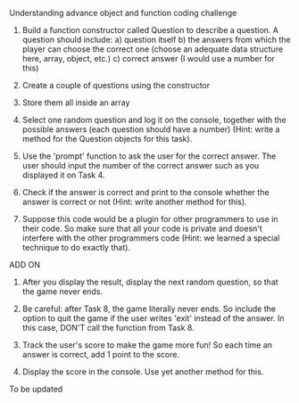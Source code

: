Understanding advance object and function coding challenge


1. Build a function constructor called Question to describe a question. A question should include: a) 
question itself b) the answers from which the player can choose the correct one (choose an adequate data 
structure here, array, object, etc.) c) correct answer (I would use a number for this)

2. Create a couple of questions using the constructor

3. Store them all inside an array

4. Select one random question and log it on the console, together with the possible answers (each 
question should have a number) (Hint: write a method for the Question objects for this task).

5. Use the 'prompt' function to ask the user for the correct answer. The user should input the number 
of the correct answer such as you displayed it on Task 4.

6. Check if the answer is correct and print to the console whether the answer is correct or not 
(Hint: write another method for this).

7. Suppose this code would be a plugin for other programmers to use in their code. So make sure that all
your code is private and doesn't interfere with the other programmers code (Hint: we learned a special
technique to do exactly that).

ADD ON
1. After you display the result, display the next random question, so that the game never ends.

2. Be careful: after Task 8, the game literally never ends. So include the option to quit the game if the user writes 'exit' instead of the answer. In this case, DON'T call the function from Task 8.

3. Track the user's score to make the game more fun! So each time an answer is correct, add 1 point to the score.

3. Display the score in the console. Use yet another method for this.

To be updated